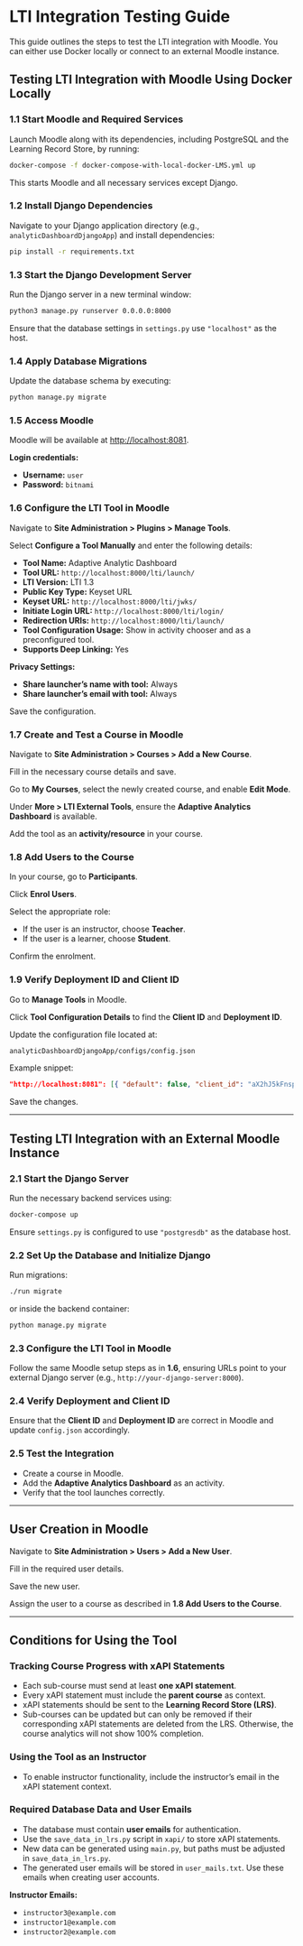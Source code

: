 # LTI Integration Testing Guide

This guide outlines the steps to test the LTI integration with Moodle. You can either use Docker locally or connect to an external Moodle instance.

## Testing LTI Integration with Moodle Using Docker Locally

### 1.1 Start Moodle and Required Services
Launch Moodle along with its dependencies, including PostgreSQL and the Learning Record Store, by running:
```sh
docker-compose -f docker-compose-with-local-docker-LMS.yml up
```
This starts Moodle and all necessary services except Django.

### 1.2 Install Django Dependencies
Navigate to your Django application directory (e.g., `analyticDashboardDjangoApp`) and install dependencies:
```sh
pip install -r requirements.txt
```

### 1.3 Start the Django Development Server
Run the Django server in a new terminal window:
```sh
python3 manage.py runserver 0.0.0.0:8000
```
Ensure that the database settings in `settings.py` use `"localhost"` as the host.

### 1.4 Apply Database Migrations
Update the database schema by executing:
```sh
python manage.py migrate
```

### 1.5 Access Moodle
Moodle will be available at [http://localhost:8081](http://localhost:8081).

**Login credentials:**
- **Username:** `user`
- **Password:** `bitnami`

### 1.6 Configure the LTI Tool in Moodle
Navigate to **Site Administration > Plugins > Manage Tools**.

Select **Configure a Tool Manually** and enter the following details:
- **Tool Name:** Adaptive Analytic Dashboard
- **Tool URL:** `http://localhost:8000/lti/launch/`
- **LTI Version:** LTI 1.3
- **Public Key Type:** Keyset URL
- **Keyset URL:** `http://localhost:8000/lti/jwks/`
- **Initiate Login URL:** `http://localhost:8000/lti/login/`
- **Redirection URIs:** `http://localhost:8000/lti/launch/`
- **Tool Configuration Usage:** Show in activity chooser and as a preconfigured tool.
- **Supports Deep Linking:** Yes

**Privacy Settings:**
- **Share launcher’s name with tool:** Always
- **Share launcher’s email with tool:** Always

Save the configuration.

### 1.7 Create and Test a Course in Moodle
Navigate to **Site Administration > Courses > Add a New Course**.

Fill in the necessary course details and save.

Go to **My Courses**, select the newly created course, and enable **Edit Mode**.

Under **More > LTI External Tools**, ensure the **Adaptive Analytics Dashboard** is available.

Add the tool as an **activity/resource** in your course.

### 1.8 Add Users to the Course
In your course, go to **Participants**.

Click **Enrol Users**.

Select the appropriate role:
- If the user is an instructor, choose **Teacher**.
- If the user is a learner, choose **Student**.

Confirm the enrolment.

### 1.9 Verify Deployment ID and Client ID
Go to **Manage Tools** in Moodle.

Click **Tool Configuration Details** to find the **Client ID** and **Deployment ID**.

Update the configuration file located at:
```sh
analyticDashboardDjangoApp/configs/config.json
```

Example snippet:
```json
"http://localhost:8081": [{ "default": false, "client_id": "aX2hJ5kFnsptQj", "auth_login_url": "http://localhost:8081/mod/lti/auth.php", "auth_token_url": "http://localhost:8081/mod/lti/token.php", "key_set_url": "http://localhost:8081/mod/lti/certs.php", "deployment_ids": ["2"] }]
```
Save the changes.

---

## Testing LTI Integration with an External Moodle Instance

### 2.1 Start the Django Server
Run the necessary backend services using:
```sh
docker-compose up
```
Ensure `settings.py` is configured to use `"postgresdb"` as the database host.

### 2.2 Set Up the Database and Initialize Django
Run migrations:
```sh
./run migrate
```
or inside the backend container:
```sh
python manage.py migrate
```

### 2.3 Configure the LTI Tool in Moodle
Follow the same Moodle setup steps as in **1.6**, ensuring URLs point to your external Django server (e.g., `http://your-django-server:8000`).

### 2.4 Verify Deployment and Client ID
Ensure that the **Client ID** and **Deployment ID** are correct in Moodle and update `config.json` accordingly.

### 2.5 Test the Integration
- Create a course in Moodle.
- Add the **Adaptive Analytics Dashboard** as an activity.
- Verify that the tool launches correctly.

---

## User Creation in Moodle

Navigate to **Site Administration > Users > Add a New User**.

Fill in the required user details.

Save the new user.

Assign the user to a course as described in **1.8 Add Users to the Course**.

---

## Conditions for Using the Tool

### Tracking Course Progress with xAPI Statements
- Each sub-course must send at least **one xAPI statement**.
- Every xAPI statement must include the **parent course** as context.
- xAPI statements should be sent to the **Learning Record Store (LRS)**.
- Sub-courses can be updated but can only be removed if their corresponding xAPI statements are deleted from the LRS. Otherwise, the course analytics will not show 100% completion.

### Using the Tool as an Instructor
- To enable instructor functionality, include the instructor’s email in the xAPI statement context.

### Required Database Data and User Emails
- The database must contain **user emails** for authentication.
- Use the `save_data_in_lrs.py` script in `xapi/` to store xAPI statements.
- New data can be generated using `main.py`, but paths must be adjusted in `save_data_in_lrs.py`.
- The generated user emails will be stored in `user_mails.txt`. Use these emails when creating user accounts.

**Instructor Emails:**
- `instructor3@example.com`
- `instructor1@example.com`
- `instructor2@example.com`

